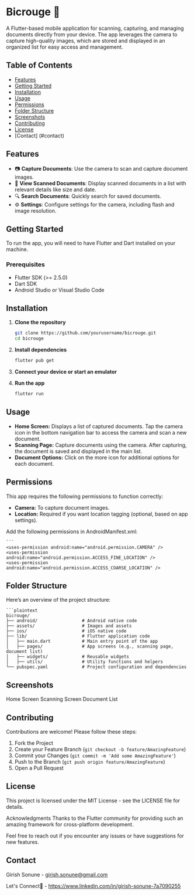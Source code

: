 # Bicrouge 📄

A Flutter-based mobile application for scanning, capturing, and managing documents directly from your device. The app leverages the camera to capture high-quality images, which are stored and displayed in an organized list for easy access and management.

## Table of Contents
- [Features](#features)
- [Getting Started](#getting-started)
- [Installation](#installation)
- [Usage](#usage)
- [Permissions](#permissions)
- [Folder Structure](#folder-structure)
- [Screenshots](#screenshots)
- [Contributing](#contributing)
- [License](#license)
- [Contact] (#contact)

## Features

- 📷 **Capture Documents**: Use the camera to scan and capture document images.
- 📄 **View Scanned Documents**: Display scanned documents in a list with relevant details like size and date.
- 🔍 **Search Documents**: Quickly search for saved documents.
- ⚙️ **Settings**: Configure settings for the camera, including flash and image resolution.

## Getting Started

To run the app, you will need to have Flutter and Dart installed on your machine.

### Prerequisites

- Flutter SDK (>= 2.5.0)
- Dart SDK
- Android Studio or Visual Studio Code

## Installation

1. **Clone the repository**
   ```bash
   git clone https://github.com/yourusername/bicrouge.git
   cd bicrouge

2. **Install dependencies**
   ```bash
   flutter pub get

3. **Connect your device or start an emulator**

4. **Run the app**
   ```bash
   flutter run

## Usage

- **Home Screen:** Displays a list of captured documents. Tap the camera icon in the bottom navigation bar to access the camera and scan a new document.
- **Scanning Page:** Capture documents using the camera. After capturing, the document is saved and displayed in the main list.
- **Document Options:** Click on the more icon for additional options for each document.

## Permissions
This app requires the following permissions to function correctly:

- **Camera:** To capture document images.
- **Location:** Required if you want location tagging (optional, based on app settings).

Add the following permissions in AndroidManifest.xml:


    ```
    <uses-permission android:name="android.permission.CAMERA" />
    <uses-permission android:name="android.permission.ACCESS_FINE_LOCATION" />
    <uses-permission android:name="android.permission.ACCESS_COARSE_LOCATION" />

## Folder Structure
Here’s an overview of the project structure:

    ```plaintext
    bicrouge/
    ├── android/                 # Android native code
    ├── assets/                  # Images and assets
    ├── ios/                     # iOS native code
    ├── lib/                     # Flutter application code
    │   ├── main.dart            # Main entry point of the app
    │   ├── pages/               # App screens (e.g., scanning page, document list)
    │   ├── widgets/             # Reusable widgets
    │   ├── utils/               # Utility functions and helpers
    └── pubspec.yaml             # Project configuration and dependencies
    
## Screenshots
Home Screen	Scanning Screen	Document List

## Contributing
Contributions are welcome! Please follow these steps:

1. Fork the Project
2. Create your Feature Branch (`git checkout -b feature/AmazingFeature`)
3. Commit your Changes (`git commit -m 'Add some AmazingFeature'`)
4. Push to the Branch (`git push origin feature/AmazingFeature`)
5. Open a Pull Request

## License
This project is licensed under the MIT License - see the LICENSE file for details.

Acknowledgments
Thanks to the Flutter community for providing such an amazing framework for cross-platform development.

Feel free to reach out if you encounter any issues or have suggestions for new features.


## Contact

Girish Sonune - girish.sonune@gmail.com

Let's Connect🔗 - https://www.linkedin.com/in/girish-sonune-7a7090255


